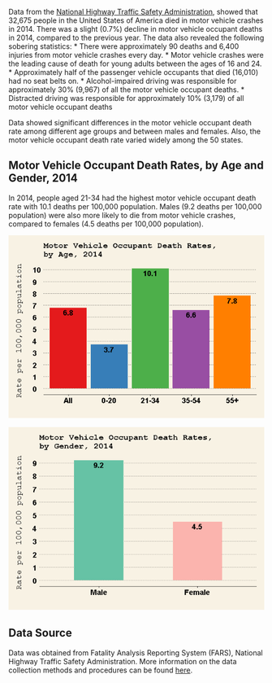 Data from the [National Highway Traffic Safety Administration](https://www.nhtsa.gov/), showed that 32,675 people in the United States of America died in motor vehicle crashes in 2014. There was a slight (0.7%) decline in motor vehicle occupant deaths in 2014, compared to the previous year. The data also revealed the following sobering statistics: \* There were approximately 90 deaths and 6,400 injuries from motor vehicle crashes every day. \* Motor vehicle crashes were the leading cause of death for young adults between the ages of 16 and 24. \* Approximately half of the passenger vehicle occupants that died (16,010) had no seat belts on. \* Alcohol-impaired driving was responsible for approximately 30% (9,967) of all the motor vehicle occupant deaths. \* Distracted driving was responsible for approximately 10% (3,179) of all motor vehicle occupant deaths

Data showed significant differences in the motor vehicle occupant death rate among different age groups and between males and females. Also, the motor vehicle occupant death rate varied widely among the 50 states.

Motor Vehicle Occupant Death Rates, by Age and Gender, 2014
-----------------------------------------------------------

In 2014, people aged 21-34 had the highest motor vehicle occupant death rate with 10.1 deaths per 100,000 population. Males (9.2 deaths per 100,000 population) were also more likely to die from motor vehicle crashes, compared to females (4.5 deaths per 100,000 population).

<p><img src="figure/mva2-1.png"/></p>
<p><img src="figure/mva3-1.png"/></p>

Data Source
-----------

Data was obtained from Fatality Analysis Reporting System (FARS), National Highway Traffic Safety Administration. More information on the data collection methods and procedures can be found [here](https://www.nhtsa.gov/research-data).

